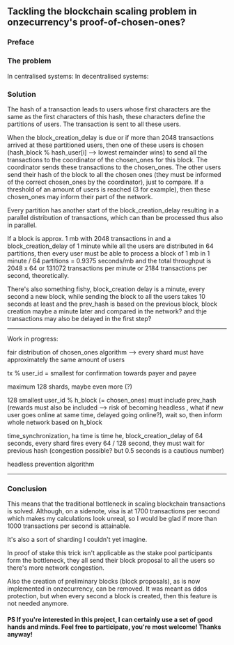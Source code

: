 ## Tackling the blockchain scaling problem in onzecurrency's proof-of-chosen-ones?

### Preface

### The problem

In centralised systems:
In decentralised systems:

### Solution

The hash of a transaction leads to users whose first characters are the same as the first characters of this hash, these characters define the partitions of users. The transaction is sent to all these users.

When the block_creation_delay is due or if more than 2048 transactions arrived at these partitioned users, then one of these users is chosen (hash_block % hash_user[i] --> lowest remainder wins) to send all the transactions to the coordinator of the chosen_ones for this block. The coordinator sends these transactions to the chosen_ones. The other users send their hash of the block to all the chosen ones (they must be informed of the correct chosen_ones by the coordinator), just to compare. If a threshold of an amount of users is reached (3 for example), then these chosen_ones may inform their part of the network. 

Every partition has another start of the block_creation_delay resulting in a parallel distribution of transactions, which can than be processed thus also in parallel.

If a block is approx. 1 mb with 2048 transactions in and a block_creation_delay of 1 minute while all the users are distributed in 64 partitions, then every user must be able to process a block of 1 mb in 1 minute / 64 partitions = 0.9375 seconds/mb and the total throughput is 2048 x 64 or 131072 transactions per minute or 2184 transactions per second, theoretically.

There's also something fishy, block_creation delay is a minute, every second a new block, while sending the block to all the users takes 10 seconds at least
and the prev_hash is based on the previous block, block creation maybe a minute later and compared in the network? and thje transactions may also be delayed in the first step?

****
Work in progress:

fair distribution of chosen_ones algorithm --> every shard must have approximately the same amount of users

tx % user_id = smallest for confirmation towards payer and payee

maximum 128 shards, maybe even more (?)

128 smallest user_id % h_block (= chosen_ones) must include prev_hash (rewards must also be included --> risk of becoming headless , what if new user goes online at same time, delayed going online?), wait so, then inform whole network based on h_block

time_synchronization, ha time is time he, block_creation_delay of 64 seconds, every shard fires every 64 / 128 second, they must wait for previous hash (congestion possible? but 0.5 seconds is a cautious number)

headless prevention algorithm
****

### Conclusion

This means that the traditional bottleneck in scaling blockchain transactions is solved. Although, on a sidenote, visa is at 1700 transactions per second which makes my calculations look unreal, so I would be glad if more than 1000 transactions per second is attainable.

It's also a sort of sharding I couldn't yet imagine.

In proof of stake this trick isn't applicable as the stake pool participants form the bottleneck, they all send their block proposal to all the users so there's more network congestion.

Also the creation of preliminary blocks (block proposals), as is now implemented in onzecurrency, can be removed. It was meant as ddos protection, but when every second a block is created, then this feature is not needed anymore.

#### PS If you're interested in this project, I can certainly use a set of good hands and minds. Feel free to participate, you're most welcome! Thanks anyway!